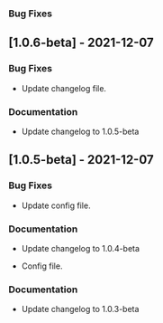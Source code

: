 

### Bug Fixes
## [1.0.6-beta] - 2021-12-07

### Bug Fixes

- Update changelog file.

### Documentation

- Update changelog to 1.0.5-beta

<!-- generated by git-cliff -->
## [1.0.5-beta] - 2021-12-07

### Bug Fixes

- Update config file.

### Documentation

- Update changelog to 1.0.4-beta

<!-- generated by git-cliff -->

- Config file.

### Documentation

- Update changelog to 1.0.3-beta

<!-- generated by git-cliff -->
